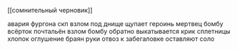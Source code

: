 [[сомнительный черновик]]

авария фургона скп взлом под днище щупает героинь
мертвец бомбу всёрток почтальён
взлом бомбу обратно выкатывается крик сплетницы хлопок оглушение браян руки
отвоз к забегаловке оставляют соло

